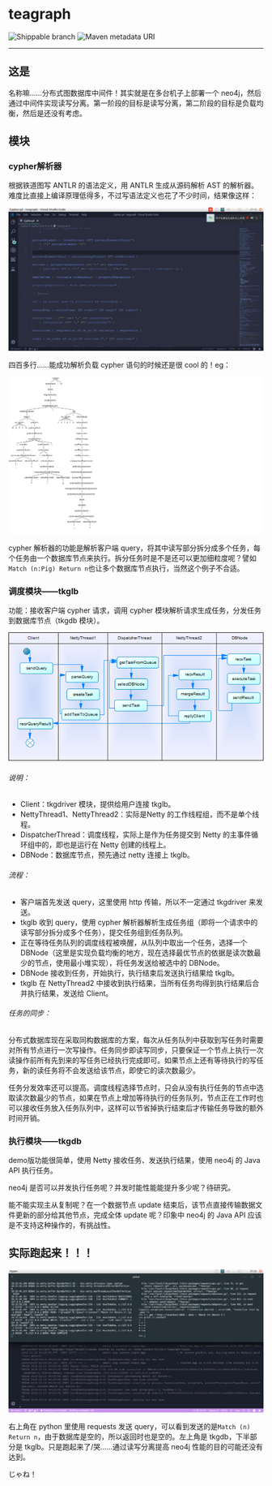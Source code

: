 # teagraph

![Shippable branch](https://img.shields.io/shippable/5444c5ecb904a4b21567b0ff/master.svg) ![Maven metadata URI](https://img.shields.io/maven-metadata/v/http/central.maven.org/maven2/com/google/code/gson/gson/maven-metadata.xml.svg)

-------

## 这是

名称嘛……分布式图数据库中间件！其实就是在多台机子上部署一个 neo4j，然后通过中间件实现读写分离。第一阶段的目标是读写分离，第二阶段的目标是负载均衡，然后是还没有考虑。

## 模块

### cypher解析器

根据铁道图写 ANTLR 的语法定义，用 ANTLR 生成从源码解析 AST 的解析器。难度比直接上编译原理低得多，不过写语法定义也花了不少时间，结果像这样：

![demo1](doc/image/demo1.png)

四百多行……能成功解析负载 cypher 语句的时候还是很 cool 的！eg：

![demo2](doc/image/demo2.png)

cypher 解析器的功能是解析客户端 query，将其中读写部分拆分成多个任务，每个任务由一个数据库节点来执行。拆分任务时是不是还可以更加细粒度呢？譬如```Match (n:Pig) Return n```也让多个数据库节点执行，当然这个例子不合适。

### 调度模块——tkglb

功能：接收客户端 cypher 请求，调用 cypher 模块解析请求生成任务，分发任务到数据库节点（tkgdb 模块）。

![demo3](doc/image/demo3.png)

###### 说明：

* Client：tkgdriver 模块，提供给用户连接 tkglb。
* NettyThread1、NettyThread2：实际是Netty 的工作线程组，而不是单个线程。
* DispatcherThread：调度线程，实际上是作为任务提交到 Netty 的主事件循环组中的，即也是运行在 Netty 创建的线程上。
* DBNode：数据库节点，预先通过 netty 连接上 tkglb。

###### 流程：

 * 客户端首先发送 query，这里使用 http 传输，所以不一定通过 tkgdriver 来发送。
 * tkglb 收到 query，使用 cypher 解析器解析生成任务组（即将一个请求中的读写部分拆分成多个任务），提交任务组到任务队列。
 * 正在等待任务队列的调度线程被唤醒，从队列中取出一个任务，选择一个 DBNode（这里是实现负载均衡的地方，现在选择最优节点的依据是读次数最少的节点，使用最小堆实现），将任务发送给被选中的 DBNode。
 * DBNode 接收到任务，开始执行，执行结束后发送执行结果给 tkglb。
 * tkglb 在 NettyThread2 中接收到执行结果，当所有任务均得到执行结果后合并执行结果，发送给 Client。

###### 任务的同步：

分布式数据库现在采取同构数据库的方案，每次从任务队列中获取到写任务时需要对所有节点进行一次写操作。任务同步即读写同步，只要保证一个节点上执行一次读操作前所有先到来的写任务已经执行完成即可。如果节点上还有等待执行的写任务，新的读任务将不会发送给该节点，即使它的读次数最少。

任务分发效率还可以提高。调度线程选择节点时，只会从没有执行任务的节点中选取读次数最少的节点，如果在节点上增加等待执行的任务队列，节点正在工作时也可以接收任务放入任务队列中，这样可以节省掉执行结束后才传输任务导致的额外时间开销。

### 执行模块——tkgdb

demo版功能很简单，使用 Netty 接收任务、发送执行结果，使用 neo4j 的 Java API 执行任务。

neo4j 是否可以并发执行任务呢？并发时能性能能提升多少呢？待研究。

能不能实现主从复制呢？在一个数据节点 update 结束后，该节点直接传输数据文件更新的部分给其他节点，完成全体 update 呢？印象中 neo4j 的 Java API 应该是不支持这种操作的，有挑战性。

## 实际跑起来！！！

![demo4](doc/image/demo4.png)

右上角在 python 里使用 requests 发送 query，可以看到发送的是```Match (n) Return n```，由于数据库是空的，所以返回时也是空的。左上角是 tkgdb，下半部分是 tkglb。只是跑起来了/哭……通过读写分离提高 neo4j 性能的目的可能还没有达到。



じゃね！